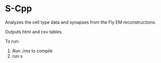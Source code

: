 # S-Cpp
Analyzes the cell type data and synapses from the Fly EM reconstructions.

Outputs html and csv tables.

To run:

1. Run ./ms to compile
2. run s


